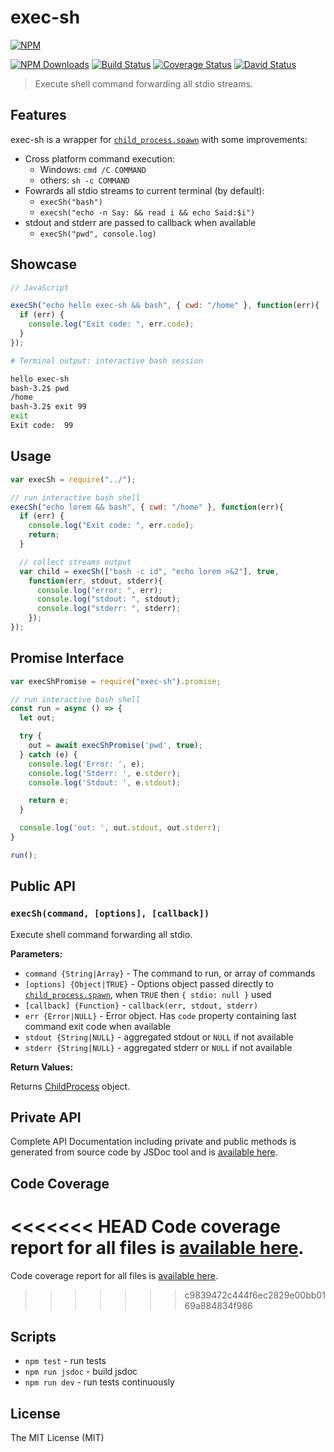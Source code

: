# exec-sh

[![NPM](https://nodei.co/npm/exec-sh.png)](https://nodei.co/npm/exec-sh/)

[![NPM Downloads](https://img.shields.io/npm/dm/exec-sh.svg)](https://www.npmjs.com/package/exec-sh)
[![Build Status](https://travis-ci.org/tsertkov/exec-sh.svg?branch=master)](https://travis-ci.org/tsertkov/exec-sh)
[![Coverage Status](https://img.shields.io/coveralls/tsertkov/exec-sh.svg)](https://coveralls.io/r/tsertkov/exec-sh?branch=master)
[![David Status](https://david-dm.org/tsertkov/exec-sh.png)](https://david-dm.org/tsertkov/exec-sh)

> Execute shell command forwarding all stdio streams.

## Features

exec-sh is a wrapper for [`child_process.spawn`](http://nodejs.org/api/child_process.html#child_process_child_process_spawn_command_args_options) with some improvements:

- Cross platform command execution:
  - Windows: `cmd /C COMMAND`
  - others: `sh -c COMMAND`
- Fowrards all stdio streams to current terminal (by default):
  - `execSh("bash")`
  - `execsh("echo -n Say: && read i && echo Said:$i")`
- stdout and stderr are passed to callback when available
  - `execSh("pwd", console.log)`

## Showcase
```javascript
// JavaScript

execSh("echo hello exec-sh && bash", { cwd: "/home" }, function(err){
  if (err) {
    console.log("Exit code: ", err.code);
  }
});
```

```sh
# Terminal output: interactive bash session

hello exec-sh
bash-3.2$ pwd
/home
bash-3.2$ exit 99
exit
Exit code:  99
```

## Usage

```javascript
var execSh = require("../");

// run interactive bash shell
execSh("echo lorem && bash", { cwd: "/home" }, function(err){
  if (err) {
    console.log("Exit code: ", err.code);
    return;
  }

  // collect streams output
  var child = execSh(["bash -c id", "echo lorem >&2"], true,
    function(err, stdout, stderr){
      console.log("error: ", err);
      console.log("stdout: ", stdout);
      console.log("stderr: ", stderr);
    });
});
```

## Promise Interface

```javascript
var execShPromise = require("exec-sh").promise;

// run interactive bash shell
const run = async () => {
  let out;

  try {
    out = await execShPromise('pwd', true);
  } catch (e) {
    console.log('Error: ', e);
    console.log('Stderr: ', e.stderr);
    console.log('Stdout: ', e.stdout);

    return e;
  }

  console.log('out: ', out.stdout, out.stderr);
}

run();
```

## Public API

### `execSh(command, [options], [callback])`

Execute shell command forwarding all stdio.

**Parameters:**

- `command {String|Array}` - The command to run, or array of commands
- `[options] {Object|TRUE}` - Options object passed directly to [`child_process.spawn`](http://nodejs.org/api/child_process.html#child_process_child_process_spawn_command_args_options), when `TRUE` then `{ stdio: null }` used
- `[callback] {Function}` - `callback(err, stdout, stderr)`
 - `err {Error|NULL}` - Error object. Has `code` property containing last command exit code when available
 - `stdout {String|NULL}` - aggregated stdout or `NULL` if not available
 - `stderr {String|NULL}` - aggregated stderr or `NULL` if not available

**Return Values:**

Returns [ChildProcess](http://nodejs.org/api/child_process.html#child_process_class_childprocess) object.

## Private API
Complete API Documentation including private and public methods is generated from source code by JSDoc tool and is [available here](https://s3.eu-central-1.amazonaws.com/tsertkov-artifacts/exec-sh/master/jsdoc/index.html).

## Code Coverage
<<<<<<< HEAD
Code coverage report for all files is [available here](https://s3.eu-central-1.amazonaws.com/tsertkov-artifacts/exec-sh/master/coverage/lcov-report/index.html).
=======
Code coverage report for all files is [available here](https://s3.eu-central-1.amazonaws.com/tsertkov-artifacts/exec-sh/master/coverage/index.html).
>>>>>>> c9839472c444f6ec2829e00bb0169a884834f986

## Scripts

- `npm test` - run tests
- `npm run jsdoc` - build jsdoc
- `npm run dev` - run tests continuously

## License

The MIT License (MIT)
